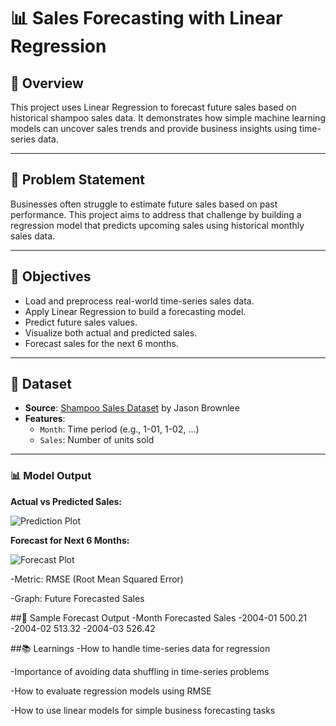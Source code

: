 # 📊 Sales Forecasting with Linear Regression

## 📝 Overview

This project uses Linear Regression to forecast future sales based on historical shampoo sales data. It demonstrates how simple machine learning models can uncover sales trends and provide business insights using time-series data.

---

## 📌 Problem Statement

Businesses often struggle to estimate future sales based on past performance. This project aims to address that challenge by building a regression model that predicts upcoming sales using historical monthly sales data.

---

## 🎯 Objectives

- Load and preprocess real-world time-series sales data.
- Apply Linear Regression to build a forecasting model.
- Predict future sales values.
- Visualize both actual and predicted sales.
- Forecast sales for the next 6 months.

---

## 📁 Dataset

- **Source**: [Shampoo Sales Dataset](https://raw.githubusercontent.com/jbrownlee/Datasets/master/shampoo.csv) by Jason Brownlee
- **Features**:
  - `Month`: Time period (e.g., 1-01, 1-02, ...)
  - `Sales`: Number of units sold

---

### 📊 Model Output

**Actual vs Predicted Sales:**

![Prediction Plot](images/predicted_vs_actual.png)

**Forecast for Next 6 Months:**

![Forecast Plot](images/forecasted_sales.png)


-Metric: RMSE (Root Mean Squared Error)

-Graph: Future Forecasted Sales

##🔮 Sample Forecast Output
-Month	Forecasted Sales
-2004-01	500.21
-2004-02	513.32
-2004-03	526.42

##📚 Learnings
-How to handle time-series data for regression

-Importance of avoiding data shuffling in time-series problems

-How to evaluate regression models using RMSE

-How to use linear models for simple business forecasting tasks
